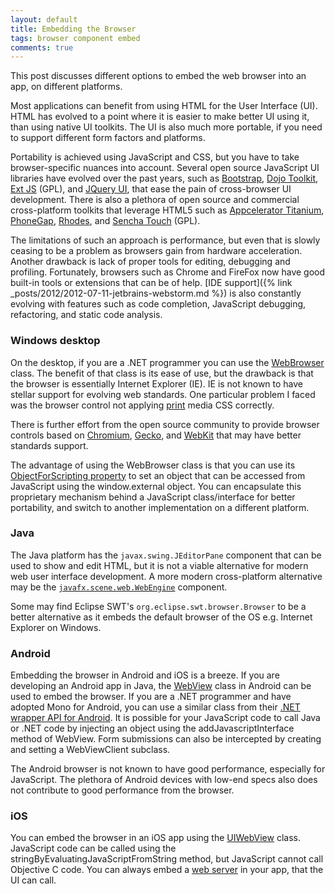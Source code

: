 ```yaml
---
layout: default
title: Embedding the Browser
tags: browser component embed
comments: true
---
```


This post discusses different options to embed the web browser into an app, on different platforms.

Most applications can benefit from using HTML for the User Interface (UI). HTML has evolved to a point where it is easier to make better UI using it, than using native UI toolkits. The UI is also much more portable, if you need to support different form factors and platforms.

Portability is achieved using JavaScript and CSS, but you have to take browser-specific nuances into account. Several open source JavaScript UI libraries have evolved over the past years, such as [Bootstrap](http://twitter.github.io/bootstrap/), [Dojo Toolkit](http://dojotoolkit.org/), [Ext JS](http://www.sencha.com/products/extjs/) (GPL), and [JQuery UI](http://jqueryui.com/), that ease the pain of cross-browser UI development. There is also a plethora of open source and commercial cross-platform toolkits that leverage HTML5 such as [Appcelerator Titanium](http://www.appcelerator.com/platform/titanium-sdk), [PhoneGap](http://phonegap.com/), [Rhodes](https://github.com/rhomobile/rhodes), and [Sencha Touch](http://www.sencha.com/products/touch/) (GPL).

The limitations of such an approach is performance, but even that is slowly ceasing to be a problem as browsers gain from hardware acceleration. Another drawback is lack of proper tools for editing, debugging and profiling. Fortunately, browsers such as Chrome and FireFox now have good built-in tools or extensions that can be of help. [IDE support]({% link _posts/2012/2012-07-11-jetbrains-webstorm.md %}) is also constantly evolving with features such as code completion, JavaScript debugging, refactoring, and static code analysis.

### Windows desktop

On the desktop, if you are a .NET programmer you can use the [WebBrowser](http://msdn.microsoft.com/en-us/library/system.windows.forms.webbrowser.aspx) class. The benefit of that class is its ease of use, but the drawback is that the browser is essentially Internet Explorer (IE). IE is not known to have stellar support for evolving web standards. One particular problem I faced was the browser control not applying [print](http://coding.smashingmagazine.com/2011/11/24/how-to-set-up-a-print-style-sheet/) media CSS correctly.

There is further effort from the open source community to provide browser controls based on [Chromium](http://code.google.com/p/chromiumembedded/), [Gecko](http://code.google.com/p/geckofx/), and [WebKit](http://code.google.com/p/geckofx/) that may have better standards support.

The advantage of using the WebBrowser class is that you can use its [ObjectForScripting property](http://msdn.microsoft.com/en-us/library/system.windows.forms.webbrowser.objectforscripting.aspx) to set an object that can be accessed from JavaScript using the window.external object. You can encapsulate this proprietary mechanism behind a JavaScript class/interface for better portability, and switch to another implementation on a different platform.

### Java

The Java platform has the `javax.swing.JEditorPane` component that can be used to show and edit HTML, but it is not a viable alternative for modern web user interface development. A more modern cross-platform alternative may be the [`javafx.scene.web.WebEngine`](http://docs.oracle.com/javafx/2/webview/WebViewSample.java.htm) component.

Some may find Eclipse SWT's `org.eclipse.swt.browser.Browser` to be a better alternative as it embeds the default browser of the OS e.g. Internet Explorer on Windows.

### Android

Embedding the browser in Android and iOS is a breeze. If you are developing an Android app in Java, the [WebView](http://developer.android.com/reference/android/webkit/WebView.html) class in Android can be used to embed the browser. If you are a .NET programmer and have adopted Mono for Android, you can use a similar class from their [.NET wrapper API for Android](http://androidapi.xamarin.com/). It is possible for your JavaScript code to call Java or .NET code by injecting an object using the addJavascriptInterface method of WebView. Form submissions can also be intercepted by creating and setting a WebViewClient subclass.

The Android browser is not known to have good performance, especially for JavaScript. The plethora of Android devices with low-end specs also does not contribute to good performance from the browser.

### iOS

You can embed the browser in an iOS app using the [UIWebView](http://developer.apple.com/library/ios/#documentation/uikit/reference/UIWebView_Class/) class. JavaScript code can be called using the stringByEvaluatingJavaScriptFromString method, but JavaScript cannot call Objective C code. You can always embed a [web server](https://github.com/robbiehanson/CocoaHTTPServer) in your app, that the UI can call.

